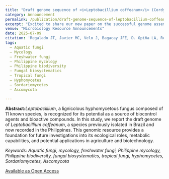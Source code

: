 ```yaml
---
title: "Draft genome sequence of <i>Leptobacillium coffeanum</i> (Cordycipitaceae, Hypocreales), a freshwater fungus isolated from Bohol, Philippines"
category: Announcement
permalink: /publication/draft-genome-sequence-of-leptobacillium-coffeanum-cordycipitaceae-hypocreales-a-freshwater-fungus-isolated-from-bohol-philippines
excerpt: "Excited to share our new paper on the successful genome assembly of an <i>aquatic</i> fungus isolated from a freshwater habitat (emphasis on "aquatic")! Our DNA analyses show it clusters with <i>Leptobacillium coffeanum</i> but forms a distinct lineage—pointing to the discovery of a potential <i>new</i> species. A meaningful collaboration with the folks from UP Visayas and the Philippine Genome Center Visayas."
venue: "Microbiology Resource Announcements"
date: 2025-07-09
citation: 'Regalado JT, Javier MC, Velo J, Bagacay JFE, D. Opiña LA, Regalado RR, Lopez TA, N. Ferriols VME, Calabon MS. (2025). Draft genome sequence of <i>Leptobacillium coffeanum</i> (Cordycipitaceae, Hypocreales), a freshwater fungus isolated from Bohol, Philippines. Microbiol Resour Announc, e00138-25. <a href= "https://doi.org/10.1128/mra.00138-25">doi:10.1128/mra.00138-25</a>'
tags:
  – Aquatic fungi
  – Mycology
  – Freshwater fungi
  – Philippine mycology
  – Philippine biodiversity
  – Fungal biosystematics
  – Tropical fungi
  – Hyphomycetes
  – Sordariomycetes
  – Ascomycota

---
```


<b>Abstract:</b><i>Leptobacillium</i>, a lignicolous hyphomycetous fungus composed of 11 known species, is recognized for its potential as a source of biocontrol agents and bioactive compounds. In this study, we report the draft genome of <i>Leptobacillium coffeanum</i>, a species previously isolated in Brazil and now recorded in the Philippines. This genomic resource provides a foundation for future investigations into its ecological roles, metabolic capabilities, and potential applications in agriculture and biotechnology.<br>

<i>Keywords: Aquatic fungi, mycology, freshwater fungi, Philippine mycology, Philippine biodiversity, fungal biosystematics, tropical fungi, hyphomycetes, Sordariomycetes, Ascomycota</i><br>

<a href="https://doi.org/10.1128/mra.00138-25">Available as Open Access</a><br>
